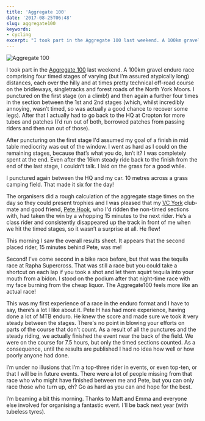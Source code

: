 ```yaml
---
title: 'Aggregate 100'
date: '2017-08-25T06:48'
slug: aggregate100
keywords:
- cycling
excerpt: "I took part in the Aggregate 100 last weekend. A 100km gravel enduro race comprising four timed stages of varying (but I’m assured atypically long) distances, each over the hilly and at times pretty technical off-road course on the bridleways, singletracks and forest roads of the North York Moors. "
---
```




![Aggregate 100](https://oh.chuff.it/V7vx746eu.jpg)





I took part in the [Aggregate 100](http://aggregate100k.uk) last weekend. A 100km gravel enduro race comprising four timed stages of varying (but I’m assured atypically long) distances, each over the hilly and at times pretty technical off-road course on the bridleways, singletracks and forest roads of the North York Moors. I punctured on the first stage (on a climb!) and then again a further four times in the section between the 1st and 2nd stages (which, whilst incredibly annoying, wasn’t timed, so was actually a good chance to recover some legs). After that I actually had to go back to the HQ at Cropton for more tubes and patches (I’d run out of both, borrowed patches from passing riders and then run out of those).





After puncturing on the first stage I'd assumed my goal of a finish in mid table mediocrity was out of the window. I went as hard as I could on the remaining stages, because that’s what you do, isn’t it? I was completely spent at the end. Even after the 16km steady ride back to the finish from the end of the last stage, I couldn’t talk. I laid on the grass for a good while.





I punctured again between the HQ and my car. 10 metres across a grass camping field. That made it six for the day!





The organisers did a rough calculation of the aggregate stage times on the day so they could present trophies and I was pleased that my [VC York](http://veloclubyork.co.uk) club-mate and good friend, [Pete Hook](https://twitter.com/peteoook), who I'd ridden the non-timed sections with, had taken the win by a whopping 15 minutes to the next rider. He’s a class rider and consistently disappeared up the track in front of me when we hit the timed stages, so it wasn’t a surprise at all. He flew!





This morning I saw the overall results sheet. It appears that the second placed rider, 15 minutes behind Pete, was me!





Second! I’ve come second in a bike race before, but that was the tequila race at Rapha Supercross. That was still a race but you could take a shortcut on each lap if you took a shot and let them squirt tequila into your mouth from a bidon. I stood on the podium after that night-time race with my face burning from the cheap liquor. The Aggregate100 feels more like an actual race!





This was my first experience of a race in the enduro format and I have to say, there’s a lot I like about it. Pete H has had more experience, having done a lot of MTB enduro. He knew the score and made sure we took it very steady between the stages. There's no point in blowing your efforts on parts of the course that don't count. As a result of all the punctures and the steady riding, we actually finished the event near the back of the field. We were on the course for 7.5 hours, but only the timed sections counted. As a consequence, until the results are published I had no idea how well or how poorly anyone had done.





I’m under no illusions that I’m a top-three rider in events, or even top-ten, or that I will be in future events. There were a lot of people missing from that race who who might have finished between me and Pete, but you can only race those who turn up, eh? Go as hard as you can and hope for the best.





I’m beaming a bit this morning. Thanks to Matt and Emma and everyone else involved for organising a fantastic event. I'll be back next year (with tubeless tyres).
